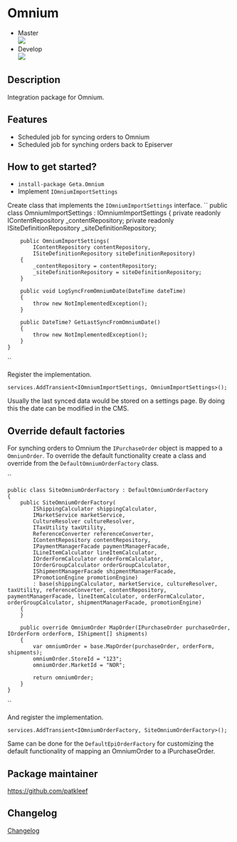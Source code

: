 # Omnium

* Master<br>
![](http://tc.geta.no/app/rest/builds/buildType:(id:GetaPackages_GetaOmnium_00ci),branch:master/statusIcon)
* Develop<br>
![](http://tc.geta.no/app/rest/builds/buildType:(id:GetaPackages_GetaOmnium_00ci),branch:develop/statusIcon)

## Description
Integration package for Omnium.

## Features
* Scheduled job for syncing orders to Omnium
* Scheduled job for synching orders back to Episerver

## How to get started?
* ``install-package Geta.Omnium``
* Implement ``IOmniumImportSettings``

Create class that implements the ``IOmniumImportSettings`` interface.
``
    public class OmniumImportSettings : IOmniumImportSettings
    {
        private readonly IContentRepository _contentRepository;
        private readonly ISiteDefinitionRepository _siteDefinitionRepository;

        public OmniumImportSettings(
            IContentRepository contentRepository,
            ISiteDefinitionRepository siteDefinitionRepository)
        {
            _contentRepository = contentRepository;
            _siteDefinitionRepository = siteDefinitionRepository;
        }

        public void LogSyncFromOmniumDate(DateTime dateTime)
        {
            throw new NotImplementedException();
        }

        public DateTime? GetLastSyncFromOmniumDate()
        {
            throw new NotImplementedException();
        }
    }
``

Register the implementation.

`` services.AddTransient<IOmniumImportSettings, OmniumImportSettings>(); ``

Usually the last synced data would be stored on a settings page. By doing this the date can be modified in the CMS.

## Override default factories
For synching orders to Omnium the ``IPurchaseOrder`` object is mapped to a ``OmniunOrder``. To override the default functionality create a class and override from the ``DefaultOmniumOrderFactory`` class.

``

    public class SiteOmniumOrderFactory : DefaultOmniumOrderFactory
    {
        public SiteOmniumOrderFactory(
            IShippingCalculator shippingCalculator, 
            IMarketService marketService, 
            CultureResolver cultureResolver, 
            ITaxUtility taxUtility, 
            ReferenceConverter referenceConverter, 
            IContentRepository contentRepository, 
            IPaymentManagerFacade paymentManagerFacade, 
            ILineItemCalculator lineItemCalculator,
            IOrderFormCalculator orderFormCalculator,
            IOrderGroupCalculator orderGroupCalculator,
            IShipmentManagerFacade shipmentManagerFacade,
            IPromotionEngine promotionEngine) 
            : base(shippingCalculator, marketService, cultureResolver, taxUtility, referenceConverter, contentRepository, paymentManagerFacade, lineItemCalculator, orderFormCalculator, orderGroupCalculator, shipmentManagerFacade, promotionEngine)
        {
        }
        
        public override OmniumOrder MapOrder(IPurchaseOrder purchaseOrder, IOrderForm orderForm, IShipment[] shipments)
        {
            var omniumOrder = base.MapOrder(purchaseOrder, orderForm, shipments);
            omniumOrder.StoreId = "123";
            omniumOrder.MarketId = "NOR";

            return omniumOrder;
        }
    }
``

And register the implementation.

`` services.AddTransient<IOmniumOrderFactory, SiteOmniumOrderFactory>(); ``

Same can be done for the ``DefaultEpiOrderFactory`` for customizing the default functionality of mapping an OmniumOrder to a IPurchaseOrder.
	
## Package maintainer
https://github.com/patkleef

## Changelog
[Changelog](CHANGELOG.md)
